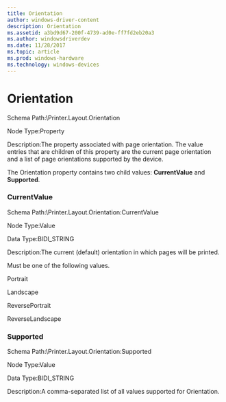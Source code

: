 ```yaml
---
title: Orientation
author: windows-driver-content
description: Orientation
ms.assetid: a3bd9d67-200f-4739-ad0e-ff7fd2eb20a3
ms.author: windowsdriverdev
ms.date: 11/28/2017
ms.topic: article
ms.prod: windows-hardware
ms.technology: windows-devices
---
```


# Orientation


Schema Path:\\Printer.Layout.Orientation

Node Type:Property

Description:The property associated with page orientation. The value entries that are children of this property are the current page orientation and a list of page orientations supported by the device.

The Orientation property contains two child values: **CurrentValue** and **Supported**.

### <span id="currentvalue"></span><span id="CURRENTVALUE"></span> CurrentValue

Schema Path:\\Printer.Layout.Orientation:CurrentValue

Node Type:Value

Data Type:BIDI\_STRING

Description:The current (default) orientation in which pages will be printed.

Must be one of the following values.

Portrait

Landscape

ReversePortrait

ReverseLandscape

### <span id="supported"></span><span id="SUPPORTED"></span> Supported

Schema Path:\\Printer.Layout.Orientation:Supported

Node Type:Value

Data Type:BIDI\_STRING

Description:A comma-separated list of all values supported for Orientation.

 

 




